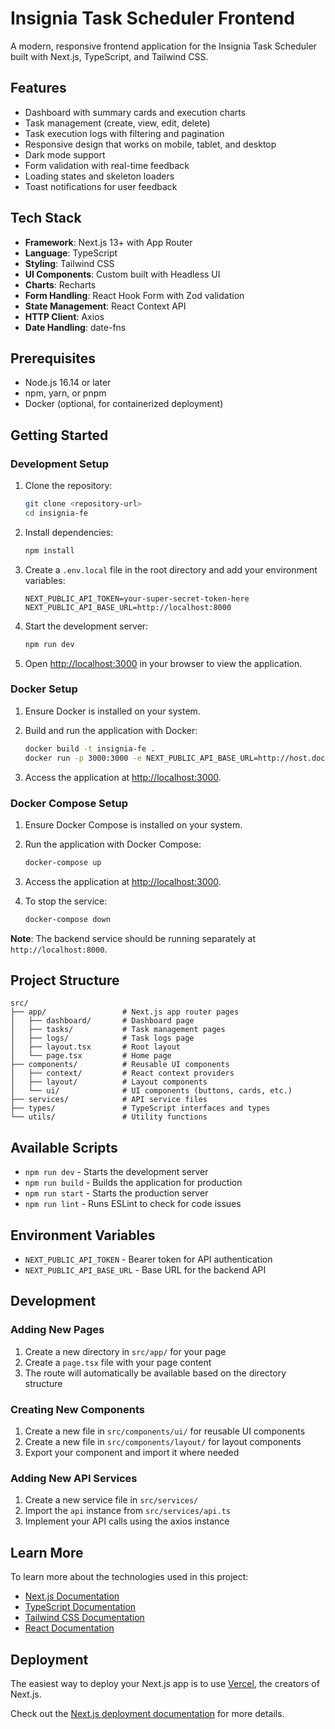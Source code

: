 # Insignia Task Scheduler Frontend

A modern, responsive frontend application for the Insignia Task Scheduler built with Next.js, TypeScript, and Tailwind CSS.

## Features

- Dashboard with summary cards and execution charts
- Task management (create, view, edit, delete)
- Task execution logs with filtering and pagination
- Responsive design that works on mobile, tablet, and desktop
- Dark mode support
- Form validation with real-time feedback
- Loading states and skeleton loaders
- Toast notifications for user feedback

## Tech Stack

- **Framework**: Next.js 13+ with App Router
- **Language**: TypeScript
- **Styling**: Tailwind CSS
- **UI Components**: Custom built with Headless UI
- **Charts**: Recharts
- **Form Handling**: React Hook Form with Zod validation
- **State Management**: React Context API
- **HTTP Client**: Axios
- **Date Handling**: date-fns

## Prerequisites

- Node.js 16.14 or later
- npm, yarn, or pnpm
- Docker (optional, for containerized deployment)

## Getting Started

### Development Setup

1. Clone the repository:
   ```bash
   git clone <repository-url>
   cd insignia-fe
   ```

2. Install dependencies:
   ```bash
   npm install
   ```

3. Create a `.env.local` file in the root directory and add your environment variables:
   ```env
   NEXT_PUBLIC_API_TOKEN=your-super-secret-token-here
   NEXT_PUBLIC_API_BASE_URL=http://localhost:8000
   ```

4. Start the development server:
   ```bash
   npm run dev
   ```

5. Open [http://localhost:3000](http://localhost:3000) in your browser to view the application.

### Docker Setup

1. Ensure Docker is installed on your system.

2. Build and run the application with Docker:
   ```bash
   docker build -t insignia-fe .
   docker run -p 3000:3000 -e NEXT_PUBLIC_API_BASE_URL=http://host.docker.internal:8000 -e NEXT_PUBLIC_API_TOKEN=your-super-secret-token-here insignia-fe
   ```

3. Access the application at [http://localhost:3000](http://localhost:3000).

### Docker Compose Setup

1. Ensure Docker Compose is installed on your system.

2. Run the application with Docker Compose:
   ```bash
   docker-compose up
   ```

3. Access the application at [http://localhost:3000](http://localhost:3000).

4. To stop the service:
   ```bash
   docker-compose down
   ```

**Note**: The backend service should be running separately at `http://localhost:8000`.

## Project Structure

```
src/
├── app/                 # Next.js app router pages
│   ├── dashboard/       # Dashboard page
│   ├── tasks/           # Task management pages
│   ├── logs/            # Task logs page
│   ├── layout.tsx       # Root layout
│   └── page.tsx         # Home page
├── components/          # Reusable UI components
│   ├── context/         # React context providers
│   ├── layout/          # Layout components
│   └── ui/              # UI components (buttons, cards, etc.)
├── services/            # API service files
├── types/               # TypeScript interfaces and types
└── utils/               # Utility functions
```

## Available Scripts

- `npm run dev` - Starts the development server
- `npm run build` - Builds the application for production
- `npm run start` - Starts the production server
- `npm run lint` - Runs ESLint to check for code issues

## Environment Variables

- `NEXT_PUBLIC_API_TOKEN` - Bearer token for API authentication
- `NEXT_PUBLIC_API_BASE_URL` - Base URL for the backend API

## Development

### Adding New Pages

1. Create a new directory in `src/app/` for your page
2. Create a `page.tsx` file with your page content
3. The route will automatically be available based on the directory structure

### Creating New Components

1. Create a new file in `src/components/ui/` for reusable UI components
2. Create a new file in `src/components/layout/` for layout components
3. Export your component and import it where needed

### Adding New API Services

1. Create a new service file in `src/services/`
2. Import the `api` instance from `src/services/api.ts`
3. Implement your API calls using the axios instance

## Learn More

To learn more about the technologies used in this project:

- [Next.js Documentation](https://nextjs.org/docs)
- [TypeScript Documentation](https://www.typescriptlang.org/docs/)
- [Tailwind CSS Documentation](https://tailwindcss.com/docs)
- [React Documentation](https://reactjs.org/docs/getting-started.html)

## Deployment

The easiest way to deploy your Next.js app is to use [Vercel](https://vercel.com/new?utm_medium=default-template&filter=next.js&utm_source=create-next-app&utm_campaign=create-next-app-readme), the creators of Next.js.

Check out the [Next.js deployment documentation](https://nextjs.org/docs/deployment) for more details.